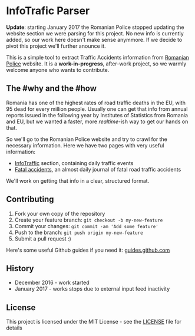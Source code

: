 # InfoTrafic Parser
**Update**: starting January 2017 the Romanian Police stopped updating the website section we were parsing for this project. No new info is currently added, so our work here doesn't make sense anymmore. If we decide to pivot this project we'll further anounce it.


This is a simple tool to extract Traffic Accidents information from [Romanian Police](http://politiaromana.ro/) website. It is a **work-in-progress**, after-work project, so we warmly welcome anyone who wants to contribute.

## The #why and the #how
Romania has one of the highest rates of road traffic deaths in the EU, with 95 dead for every million people. Usually one can get that info from annual reports issued in the following year by Institutes of Statistics from Romania and EU, but we wanted a faster, more *realtime*-ish way to get our hands on that. 

So we'll go to the Romanian Police website and try to crawl for the necessary information. Here we have two pages with very useful information:

 - [InfoTraffic](http://politiaromana.ro/ro/info-trafic) section, containing daily traffic events
 - [Fatal accidents](http://politiaromana.ro/ro/info-trafic/situatia-accidentelor-rutiere-grave-inregistrate-in-ultimele-24-de-ore-la-nivel-national), an almost daily journal of fatal road traffic accidents

We'll work on getting that info in a clear, structured format.

## Contributing

1. Fork your own copy of the repository
2. Create your feature branch: `git checkout -b my-new-feature`
3. Commit your changes: `git commit -am 'Add some feature'`
4. Push to the branch: `git push origin my-new-feature`
5. Submit a pull request :)

Here's some useful Github guides if you need it: [guides.github.com](https://guides.github.com/)

## History

 - December 2016 - work started
 - January 2017 - works stops due to external input feed inactivity


## License

This project is licensed under the MIT License - see the [LICENSE](/LICENSE) file for details